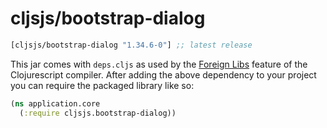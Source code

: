 # cljsjs/bootstrap-dialog
[](dependency)
```clojure
[cljsjs/bootstrap-dialog "1.34.6-0"] ;; latest release
```
[](/dependency)

This jar comes with `deps.cljs` as used by the [Foreign Libs][flibs] feature
of the Clojurescript compiler. After adding the above dependency to your project
you can require the packaged library like so:

```clojure
(ns application.core
  (:require cljsjs.bootstrap-dialog))
```
[flibs]: https://github.com/clojure/clojurescript/wiki/Packaging-Foreign-Dependencies



